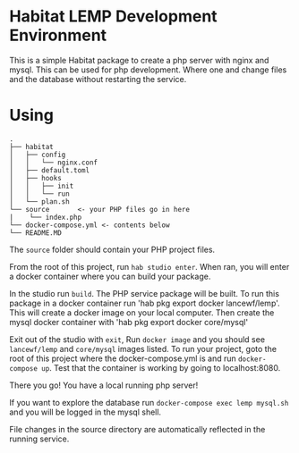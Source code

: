 # Habitat LEMP Development Environment

This is a simple Habitat package to create a php server with nginx and mysql. This can be used for php development. Where one and change files and the database without restarting the service. 

# Using

```
.
├── habitat    
│   ├── config
│   │   └── nginx.conf
│   ├── default.toml
│   ├── hooks
│   │   ├── init
│   │   └── run
│   └── plan.sh
└── source       <- your PHP files go in here 
|    └── index.php 
└── docker-compose.yml <- contents below
└── README.MD
```

The `source` folder should contain your PHP project files. 

From the root of this project, run `hab studio enter`. 
When ran, you will enter a docker container where you can build your package. 

In the studio run `build`. The PHP service package will be built. 
To run this package in a docker container run 'hab pkg export docker lancewf/lemp'. 
This will create a docker image on your local computer. 
Then create the mysql docker container with 'hab pkg export docker core/mysql'

Exit out of the studio with `exit`,
Run `docker image` and you should see `lancewf/lemp` and `core/mysql` images listed. 
To run your project, goto the root of this project where the docker-compose.yml is and run `docker-compose up`. 
Test that the container is working by going to localhost:8080. 

There you go! You have a local running php server!

If you want to explore the database run `docker-compose exec lemp mysql.sh` and you will be logged in the mysql shell. 

File changes in the source directory are automatically reflected in the running service. 
